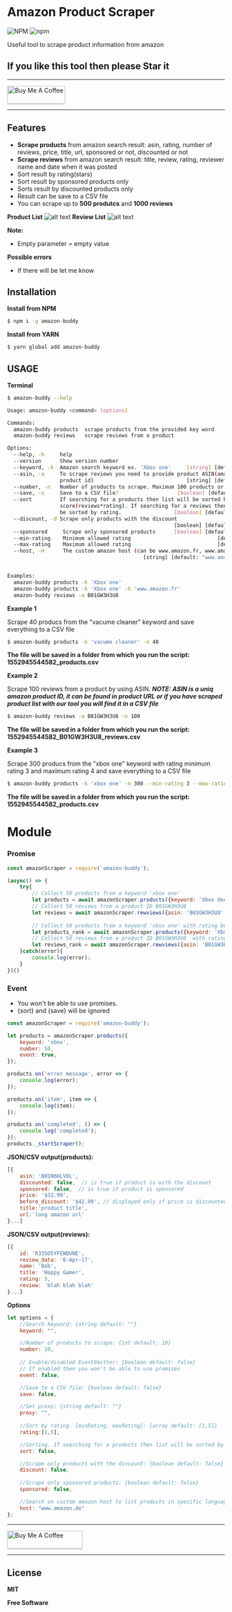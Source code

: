 
# Amazon Product Scraper
 ![NPM](https://img.shields.io/npm/l/amazon-buddy.svg?style=for-the-badge) ![npm](https://img.shields.io/npm/v/amazon-buddy.svg?style=for-the-badge)

Useful tool to scrape product information from amazon

## If you like this tool then please Star it

***
<a href="https://www.buymeacoffee.com/Usom2qC" target="_blank"><img src="https://cdn.buymeacoffee.com/buttons/default-blue.png" alt="Buy Me A Coffee" style="height: 41px !important;width: 134px !important;box-shadow: 0px 3px 2px 0px rgba(190, 190, 190, 0.5) !important;-webkit-box-shadow: 0px 3px 2px 0px rgba(190, 190, 190, 0.5) !important;" ></a>
***

## Features
*   **Scrape products** from amazon search result: asin, rating, number of reviews, price, title, url, sponsored or not, discounted or not
*   **Scrape reviews** from amazon search result: title, review, rating, reviewer name and date when it was posted
*   Sort result by rating(stars)
*   Sort result by sponsored products only
*   Sorts result by discounted products only
*   Result can be save to a CSV file
*   You can scrape up to **500 produtcs** and **1000 reviews**

**Product List**
![alt text](https://i.imgur.com/ES5M4Rx.png)
**Review List**
![alt text](https://i.imgur.com/HuBW3rl.png)

**Note:**
*   Empty parameter = empty value

**Possible errors**
*   If there will be let me know

## Installation

**Install from NPM**
```sh
$ npm i -g amazon-buddy
```

**Install from YARN**
```sh
$ yarn global add amazon-buddy
```

## USAGE

**Terminal**

```sh
$ amazon-buddy --help

Usage: amazon-buddy <command> [options]

Commands:
  amazon-buddy products  scrape products from the provided key word
  amazon-buddy reviews   scrape reviews from a product

Options:
  --help, -h     help                                                  [boolean]
  --version      Show version number                                   [boolean]
  --keyword, -k  Amazon search keyword ex. 'Xbox one'     [string] [default: ""]
  --asin, -a     To scrape reviews you need to provide product ASIN(amazon
                 product id)                              [string] [default: ""]
  --number, -n   Number of products to scrape. Maximum 100 products or 300 reviews        [default: 10]
  --save, -s     Save to a CSV file?                   [boolean] [default: true]
  --sort         If searching for a products then list will be sorted by a higher
                 score(reviews*rating). If searching for a reviews then they will
                 be sorted by rating.                 [boolean] [default: false]
  --discount, -d Scrape only products with the discount
                                                      [boolean] [default: false]
  --sponsored     Scrape only sponsored products      [boolean] [default: false]
  --min-rating    Minimum allowed rating                            [default: 1]
  --max-rating    Maximum allowed rating                            [default: 5]
  --host, -H      The custom amazon host (can be www.amazon.fr, www.amazon.de, etc.)
                                            [string] [default: "www.amazon.com"]


Examples:
  amazon-buddy products -k 'Xbox one'
  amazon-buddy products -k 'Xbox one' -h 'www.amazon.fr'
  amazon-buddy reviews -a B01GW3H3U8
```

**Example 1**

Scrape 40 producs from the "vacume cleaner" keyword and save everything to a CSV file
```sh
$ amazon-buddy products -k 'vacume cleaner' -n 40
```
**The file will be saved in a folder from which you run the script:
1552945544582_products.csv**

**Example 2**

Scrape 100 reviews from a product by using ASIN.
***NOTE: ASIN is a uniq amazon product ID, it can be found in product URL or if you have scraped product list with our tool you will find it in a CSV file***
```sh
$ amazon-buddy reviews -a B01GW3H3U8 -n 100
```
**The file will be saved in a folder from which you run the script:
1552945544582_B01GW3H3U8_reviews.csv**

**Example 3**

Scrape 300 producs from the "xbox one" keyword with rating minimum rating 3 and maximum rating 4 and save everything to a CSV file
```sh
$ amazon-buddy products -k 'xbox one' -n 300 --min-rating 3 --max-rating 4
```
**The file will be saved in a folder from which you run the script:
1552945544582_products.csv**
# Module

### Promise
```javascript
const amazonScraper = require('amazon-buddy');

(async() => {
    try{
        // Collect 50 products from a keyword 'xbox one'
        let products = await amazonScraper.products({keyword: 'Xbox One', number: 50, save: true });
        // Collect 50 reviews from a product ID B01GW3H3U8
        let reviews = await amazonScraper.rewviews({asin: 'B01GW3H3U8', number: 50, save: true });
        
        // Collect 50 products from a keyword 'xbox one' with rating between 3-5 stars
        let products_rank = await amazonScraper.products({keyword: 'Xbox One', number: 50, rating:[3,5] });
        // Collect 50 reviews from a product ID B01GW3H3U8  with rating between 1-2 stars
        let reviews_rank = await amazonScraper.rewviews({asin: 'B01GW3H3U8', number: 50,  rating: [1,2] });
    }catch(error){
        console.log(error);
    }
})()
```

### Event
* You won't be able to use promises.
* {sort} and {save} will be ignored
```javascript
const amazonScraper = require('amazon-buddy');

let products = amazonScraper.products({
    keyword: 'xbox',
    number: 50,
    event: true,
});

products.on('error message', error => {
    console.log(error);
});

products.on('item', item => {
    console.log(item);
});

products.on('completed', () => {
    console.log('completed');
});
products._startScraper();
```
**JSON/CSV output(products):**
```javascript
[{
    asin: 'B01N6HLV9L',
    discounted: false,  // is true if product is with the discount
    sponsored: false,  // is true if product is sponsored
    price: '$32.99',
    before_discount: '$42.99', // displayed only if price is discounted
    title:'product title',
    url:'long amazon url'
}...]
```
**JSON/CSV output(reviews):**
```javascript
[{
    id: 'R335O5YFEWQUNE',
    review_data: '6-Apr-17',
    name: 'Bob',
    title: 'Happy Gamer',
    rating: 5,
    review: 'blah blah blah'
}...]
```

**Options**
```javascript
let options = {
    //Search keyword: {string default: ""}
    keyword: "",

    //Number of products to scrape: {int default: 10}
    number: 10,
    
    // Enable/disabled EventEmitter: {boolean default: false}
    // If enabled then you won't be able to use promises 
    event: false,

    //Save to a CSV file: {boolean default: false}
    save: false,

    //Set proxy: {string default: ""}
    proxy: "",
    
    //Sort by rating. [minRating, maxRating]: {array default: [1,5]}
    rating:[1,5],

    //Sorting. If searching for a products then list will be sorted by a higher score(number of reviews*rating). If searching for a reviews then they will be sorted by rating.: {boolean default: false}
    sort: false,

    //Scrape only products with the discount: {boolean default: false}
    discount: false,
    
    //Scrape only sponsored products: {boolean default: false}
    sponsored: false,

    //Search on custom amazon host to list products in specific language
    host: "www.amazon.de"
};
```

***
<a href="https://www.buymeacoffee.com/Usom2qC" target="_blank"><img src="https://cdn.buymeacoffee.com/buttons/default-blue.png" alt="Buy Me A Coffee" style="height: 41px !important;width: 174px !important;box-shadow: 0px 3px 2px 0px rgba(190, 190, 190, 0.5) !important;-webkit-box-shadow: 0px 3px 2px 0px rgba(190, 190, 190, 0.5) !important;" ></a>

----
License
----

**MIT**

**Free Software**
